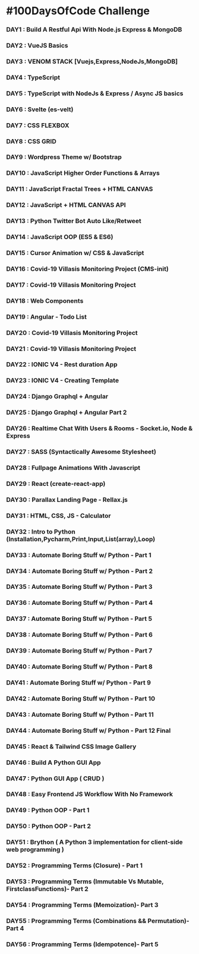 # #100DaysOfCode Challenge

### DAY1  : Build A Restful Api With Node.js Express & MongoDB
### DAY2  : VueJS Basics
### DAY3  : VENOM STACK [Vuejs,Express,NodeJs,MongoDB]
### DAY4  : TypeScript
### DAY5  : TypeScript with NodeJs & Express / Async JS basics
### DAY6  : Svelte (es-velt)
### DAY7  : CSS FLEXBOX
### DAY8  : CSS GRID
### DAY9  : Wordpress Theme w/ Bootstrap
### DAY10 : JavaScript Higher Order Functions & Arrays 
### DAY11 : JavaScript Fractal Trees + HTML CANVAS
### DAY12 : JavaScript + HTML CANVAS API
### DAY13 : Python Twitter Bot Auto Like/Retweet
### DAY14 : JavaScript OOP (ES5 & ES6)
### DAY15 : Cursor Animation w/ CSS & JavaScript
### DAY16 : Covid-19 Villasis Monitoring Project (CMS-init)
### DAY17 : Covid-19 Villasis Monitoring Project
### DAY18 : Web Components
### DAY19 : Angular - Todo List
### DAY20 : Covid-19 Villasis Monitoring Project
### DAY21 : Covid-19 Villasis Monitoring Project
### DAY22 : IONIC V4 - Rest duration App
### DAY23 : IONIC V4 - Creating Template
### DAY24 : Django Graphql + Angular
### DAY25 : Django Graphql + Angular Part 2
### DAY26 : Realtime Chat With Users & Rooms - Socket.io, Node & Express
### DAY27 : SASS (Syntactically Awesome Stylesheet)
### DAY28 : Fullpage Animations With Javascript
### DAY29 : React (create-react-app)
### DAY30 : Parallax Landing Page - Rellax.js
### DAY31 : HTML, CSS, JS - Calculator
### DAY32 : Intro to Python (Installation,Pycharm,Print,Input,List(array),Loop)
### DAY33 : Automate Boring Stuff w/ Python - Part 1
### DAY34 : Automate Boring Stuff w/ Python - Part 2
### DAY35 : Automate Boring Stuff w/ Python - Part 3
### DAY36 : Automate Boring Stuff w/ Python - Part 4
### DAY37 : Automate Boring Stuff w/ Python - Part 5
### DAY38 : Automate Boring Stuff w/ Python - Part 6
### DAY39 : Automate Boring Stuff w/ Python - Part 7
### DAY40 : Automate Boring Stuff w/ Python - Part 8
### DAY41 : Automate Boring Stuff w/ Python - Part 9
### DAY42 : Automate Boring Stuff w/ Python - Part 10
### DAY43 : Automate Boring Stuff w/ Python - Part 11
### DAY44 : Automate Boring Stuff w/ Python - Part 12 Final
### DAY45 : React & Tailwind CSS Image Gallery
### DAY46 : Build A Python GUI App
### DAY47 : Python GUI App ( CRUD )
### DAY48 : Easy Frontend JS Workflow With No Framework
### DAY49 : Python OOP - Part 1
### DAY50 : Python OOP - Part 2
### DAY51 : Brython ( A Python 3 implementation for client-side web programming )
### DAY52 : Programming Terms (Closure) - Part 1
### DAY53 : Programming Terms (Immutable Vs Mutable, FirstclassFunctions)- Part 2
### DAY54 : Programming Terms (Memoization)- Part 3
### DAY55 : Programming Terms (Combinations && Permutation)- Part 4
### DAY56 : Programming Terms (Idempotence)- Part 5